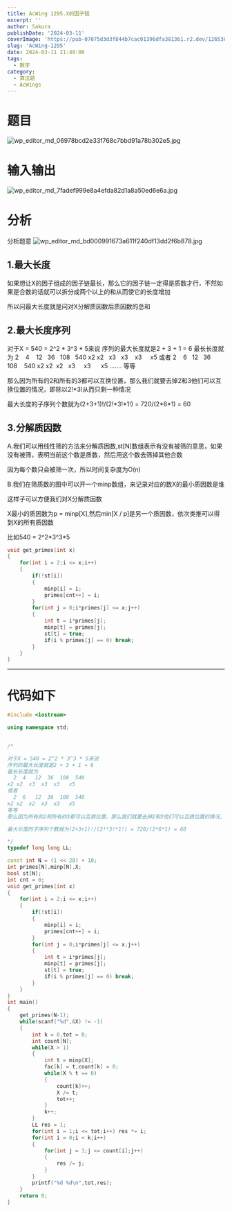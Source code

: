 ```yaml
---
title: AcWing 1295.X的因子链
excerpt: '' 
author: Sakura
publishDate: '2024-03-11'
coverImage: 'https://pub-07075d3d3f844b7cac01396dfa381361.r2.dev/126536515_p0_master1200.jpg' 
slug: 'AcWing-1295'
date: 2024-03-11 21:49:00
tags:
  - 数学
category:
  - 算法题
  - AcWings
---
```


# 题目

![wp_editor_md_06978bcd2e33f768c7bbd91a78b302e5.jpg](https://pub-07075d3d3f844b7cac01396dfa381361.r2.dev/wp_editor_md_06978bcd2e33f768c7bbd91a78b302e5.jpg.jpeg)


# 输入输出
![wp_editor_md_7fadef999e8a4efda82d1a8a50ed6e6a.jpg](https://pub-07075d3d3f844b7cac01396dfa381361.r2.dev/wp_editor_md_7fadef999e8a4efda82d1a8a50ed6e6a.jpg.jpeg)


# 分析

分析题意
![wp_editor_md_bd000991673a611f240df13dd2f6b878.jpg](https://pub-07075d3d3f844b7cac01396dfa381361.r2.dev/wp_editor_md_bd000991673a611f240df13dd2f6b878.jpg.jpeg)

## 1.最大长度

如果想让X的因子组成的因子链最长，那么它的因子链一定得是质数才行，不然如果是合数的话就可以拆分成两个以上的和从而使它的长度增加

所以问最大长度就是问对X分解质因数后质因数的总和

## 2.最大长度序列

对于X = 540 = 2^2 \* 3^3 \* 5来说
序列的最大长度就是2 + 3 + 1 = 6
最长长度就为
  2    4    12   36   108   540
x2  x2   x3   x3    x3      x5
或者
  2    6     12    36     108     540 
x2  x2   x2    x3     x3        x5
.......
等等

那么因为所有的2和所有的3都可以互换位置，那么我们就要去掉2和3他们可以互换位置的情况，即除以2!\*3!从而只剩一种情况

最大长度的子序列个数就为(2+3+1)!/(2!\*3!\*1!) = 720/(2\*6\*1) = 60

## 3.分解质因数

A.我们可以用线性筛的方法来分解质因数,st[N]数组表示有没有被筛的意思，如果没有被筛，表明当前这个数是质数，然后用这个数去筛掉其他合数

因为每个数只会被筛一次，所以时间复杂度为O(n)

B.我们在筛质数的图中可以开一个minp数组，来记录对应的数X的最小质因数是谁

这样子可以方便我们对X分解质因数

X最小的质因数为p = minp[X],然后min[X / p]是另一个质因数，依次类推可以得到X的所有质因数

比如540 = 2^2\*3^3\*5

```cpp
void get_primes(int x)
{
    for(int i = 2;i <= x;i++)
    {
        if(!st[i])
        {
            minp[i] = i;
            primes[cnt++] = i;
        }
        for(int j = 0;i*primes[j] <= x;j++)
        {
            int t = i*primes[j];
            minp[t] = primes[j];
            st[t] = true;
            if(i % primes[j] == 0) break;
        }
    }
}
```


---------------------

# 代码如下

```cpp
#include <iostream>

using namespace std;


/*

对于X = 540 = 2^2 * 3^3 * 5来说
序列的最大长度就是2 + 3 + 1 = 6
最长长度就为
  2  4   12  36  108  540
x2 x2  x3  x3  x3   x5
或者
  2  6   12  36  108  540 
x2 x2  x2  x3  x3   x5
等等
那么因为所有的2和所有的3都可以互换位置，那么我们就要去掉2和3他们可以互换位置的情况，即除以2!*3!只剩一种情况

最大长度的子序列个数就为(2+3+1)!/(2!*3!*1!) = 720/(2*6*1) = 60

*/
typedef long long LL;

const int N = (1 << 20) + 10;
int primes[N],minp[N],X;
bool st[N];
int cnt = 0;
void get_primes(int x)
{
    for(int i = 2;i <= x;i++)
    {
        if(!st[i])
        {
            minp[i] = i;
            primes[cnt++] = i;
        }
        for(int j = 0;i*primes[j] <= x;j++)
        {
            int t = i*primes[j];
            minp[t] = primes[j];
            st[t] = true;
            if(i % primes[j] == 0) break;
        }
    }
}
int main()
{
    get_primes(N-1);
    while(scanf("%d",&X) != -1)
    {
        int k = 0,tot = 0;
        int count[N];
        while(X > 1)
        {
            int t = minp[X];
            fac[k] = t,count[k] = 0;
            while(X % t == 0)
            {
                count[k]++;
                X /= t;
                tot++;
            }
            k++;
        }
        LL res = 1;
        for(int i = 1;i <= tot;i++) res *= i;
        for(int i = 0;i < k;i++)
        {
            for(int j = 1;j <= count[i];j++)
            {
                res /= j;
            }
        }
        printf("%d %d\n",tot,res);
    }
    return 0;
}
```
